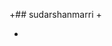 +## sudarshanmarri
+
+ <!--
+ **mamillapallisivakrishna/mamillapllisivakrishna** is a _special_ repository because its "README.md" (this file) appears on your GITHub profile.
+
+ Here are some ideas to get you started:
+ 
+ - I'm currenty working on ...
+ - I'm currently learning ...
+ - I'm looking to collaborate on ...
+ - I'm looking for help with ...
+ - Ask me about ...
+ - How to reach me: ...
+ - Pronouns: ...
+ - Fun fact: ...
+ -->
